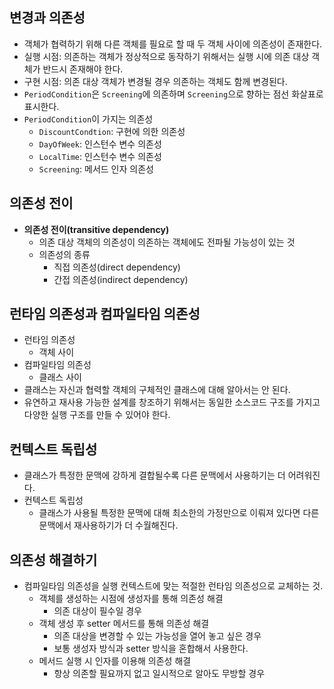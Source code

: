 ## 변경과 의존성
- 객체가 협력하기 위해 다른 객체를 필요로 할 때 두 객체 사이에 의존성이 존재한다.
- 실행 시점: 의존하는 객체가 정상적으로 동작하기 위해서는 실행 시에 의존 대상 객체가 반드시 존재해야 한다.
- 구현 시점: 의존 대상 객체가 변경될 경우 의존하는 객체도 함께 변경된다.
- `PeriodCondition`은 `Screening`에 의존하며 `Screening`으로 향하는 점선 화살표로 표시한다.
- `PeriodCondition`이 가지는 의존성
  - `DiscountCondtion`: 구현에 의한 의존성
  - `DayOfWeek`: 인스턴수 변수 의존성
  - `LocalTime`: 인스턴수 변수 의존성
  - `Screening`: 메서드 인자 의존성

## 의존성 전이
- **의존성 전이(transitive dependency)**
  - 의존 대상 객체의 의존성이 의존하는 객체에도 전파될 가능성이 있는 것
  - 의존성의 종류
    - 직접 의존성(direct dependency)
    - 간접 의존성(indirect dependency)

## 런타임 의존성과 컴파일타임 의존성
- 런타임 의존성
  - 객체 사이
- 컴파일타임 의존성
  - 클래스 사이
- 클래스는 자신과 협력할 객체의 구체적인 클래스에 대해 알아서는 안 된다.
- 유연하고 재사용 가능한 설계를 창조하기 위해서는 동일한 소스코드 구조를 가지고 다양한 실행 구조를 만들 수 있어야 한다.

## 컨텍스트 독립성
- 클래스가 특정한 문맥에 강하게 결합될수록 다른 문맥에서 사용하기는 더 어려워진다.
- 컨텍스트 독립성
  - 클래스가 사용될 특정한 문맥에 대해 최소한의 가정만으로 이뤄져 있다면 다른 문맥에서 재사용하기가 더 수월해진다.

## 의존성 해결하기
- 컴파일타임 의존성을 실행 컨텍스트에 맞는 적절한 런타임 의존성으로 교체하는 것.
  - 객체를 생성하는 시점에 생성자를 통해 의존성 해결
    - 의존 대상이 필수일 경우
  - 객체 생성 후 setter 메서드를 통해 의존성 해결
    - 의존 대상을 변경할 수 있는 가능성을 열어 놓고 싶은 경우
    - 보통 생성자 방식과 setter 방식을 혼합해서 사용한다.
  - 메서드 실행 시 인자를 이용해 의존성 해결
    - 항상 의존할 필요까지 없고 일시적으로 알아도 무방할 경우
